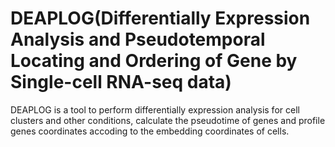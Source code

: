 # DEAPLOG(Differentially Expression Analysis and Pseudotemporal Locating and Ordering of Gene by Single-cell RNA-seq data)

DEAPLOG is a tool to perform differentially expression analysis for cell clusters and other conditions, calculate the pseudotime of genes and profile genes coordinates accoding to the embedding coordinates of cells.
